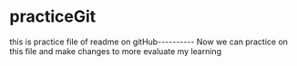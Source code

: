 # practiceGit
this is practice file of readme on gitHub----------
Now we can practice on this file and make changes to more evaluate my learning
